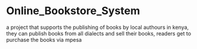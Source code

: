 # Online_Bookstore_System
a project that supports the publishing of books by local authours in kenya, they can publish books from all dialects and sell their books, readers get to purchase the books via mpesa
